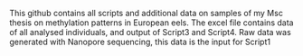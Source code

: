 This github contains all scripts and additional data on samples of my Msc thesis on methylation patterns in European eels.
The excel file contains data of all analysed individuals, and output of Script3 and Script4.
Raw data was generated with Nanopore sequencing, this data is the input for Script1
